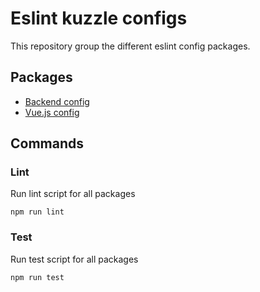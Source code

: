 # Eslint kuzzle configs

This repository group the different eslint config packages.

## Packages

- [Backend config](./packages/backend)
- [Vue.js config](./packages/frontend)

## Commands

### Lint

Run lint script for all packages

```
npm run lint
```

### Test

Run test script for all packages

```
npm run test
```
